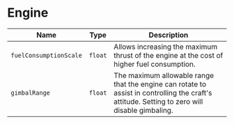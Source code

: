 # Engine

|Name|Type|Description|
|--|--|--|
|`fuelConsumptionScale`|`float`|Allows increasing the maximum thrust of the engine at the cost of higher fuel consumption.|
|`gimbalRange`|`float`|The maximum allowable range that the engine can rotate to assist in controlling the craft's attitude. Setting to zero will disable gimbaling.|
